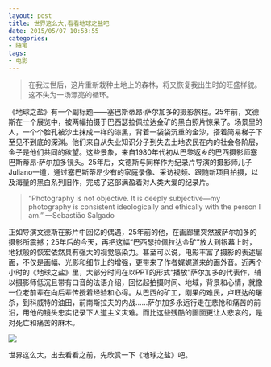```yaml
---
layout: post
title: 世界这么大,看看地球之盐吧
date: 2015/05/07 10:53:55
categories: 
- 随笔
tags: 
- 电影
---
```


> 在我过世后，这片重新栽种土地上的森林，将又恢复我出生时的旺盛样貌。这不失为一场漂亮的循环。

《地球之盐》有一个副标题——塞巴斯蒂昂·萨尔加多的摄影旅程。25年前，文德斯在一个展览中，被两幅拍摄于巴西瑟拉佩拉达金矿的黑白照片惊呆了。场景里的人，一个个脸孔被沙土抹成一样的漆黑，背着一袋袋沉重的金沙，搭着简易梯子下至见不到底的深渊。他们来自从失业知识分子到失去土地农民在内的社会各阶层，金子是他们共同的欲望。这些景象，来自1980年代初从巴黎返乡的巴西摄影师塞巴斯蒂昂·萨尔加多镜头。25年后，文德斯与同样作为纪录片导演的摄影师儿子Juliano一道，通过塞巴斯蒂昂少有的家庭录像、采访视频、跟随新项目拍摄，以及海量的黑白系列旧作，完成了这部满盈着对人类大爱的纪录片。 

> “Photography is not objective. It is deeply subjective—my photography is consistent ideologically and ethically with the person I am.” —Sebastião Salgado

正如导演文德斯在影片中回忆的偶遇，25年前的他，在画廊里突然被萨尔加多的摄影所震撼；25年后的今天，再把这幅“巴西瑟拉佩拉达金矿”放大到银幕上时，地狱般的恢宏依然具有强大的视觉感染力。甚至可以说，电影丰富了摄影的表述层面，不仅是画幅、光影和细节上的增强，更带来了作者娓娓道来的画外音。近两个小时的《地球之盐》里，大部分时间在以PPT的形式“播放”萨尔加多的代表作，辅以摄影师低沉且带有口音的法语介绍，回忆起拍摄时间、地域，背景和心情，就像一位老前辈在向后辈传授着经验和心得。从巴西的矿工，刚果的难民，卢旺达的屠杀，到科威特的油田，前南斯拉夫的内战......萨尔加多永远行走在悲怆和痛苦的前沿，用他的镜头忠实记录下人道主义灾难。而比这些残酷的画面更让人悲哀的，是对死亡和痛苦的麻木。

![](http://ww2.sinaimg.cn/large/006tNc79gw1fahq63yor7g313l0kaqq2.gif)

世界这么大，出去看看之前，先欣赏一下《地球之盐》吧。

